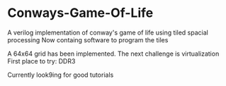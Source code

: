 # Conways-Game-Of-Life
A verilog implementation of conway's game of life using tiled spacial processing
Now containg software to program the tiles


A 64x64 grid has been implemented.
The next challenge is virtualization
First place to try: DDR3

Currently look9ing for good tutorials
